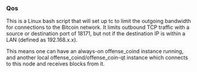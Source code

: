 ### Qos ###

This is a Linux bash script that will set up tc to limit the outgoing bandwidth for connections to the Bitcoin network. It limits outbound TCP traffic with a source or destination port of 18171, but not if the destination IP is within a LAN (defined as 192.168.x.x).

This means one can have an always-on offense_coind instance running, and another local offense_coind/offense_coin-qt instance which connects to this node and receives blocks from it.
